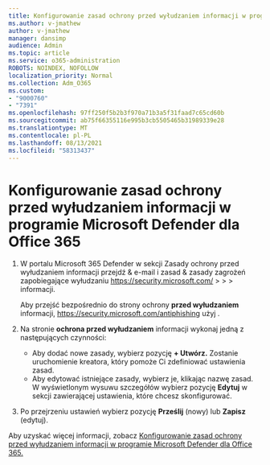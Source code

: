 ```yaml
---
title: Konfigurowanie zasad ochrony przed wyłudzaniem informacji w programie Microsoft Defender dla Office 365
ms.author: v-jmathew
author: v-jmathew
manager: dansimp
audience: Admin
ms.topic: article
ms.service: o365-administration
ROBOTS: NOINDEX, NOFOLLOW
localization_priority: Normal
ms.collection: Adm_O365
ms.custom:
- "9000760"
- "7391"
ms.openlocfilehash: 97ff250f5b2b3f970a71b3a5f31faad7c65cd60b
ms.sourcegitcommit: ab75f66355116e995b3cb5505465b31989339e28
ms.translationtype: MT
ms.contentlocale: pl-PL
ms.lasthandoff: 08/13/2021
ms.locfileid: "58313437"
---
```

# <a name="set-up-anti-phishing-policies-in-microsoft-defender-for-office-365"></a>Konfigurowanie zasad ochrony przed wyłudzaniem informacji w programie Microsoft Defender dla Office 365

1. W portalu Microsoft 365 Defender w sekcji Zasady ochrony przed wyłudzaniem informacji przejdź & e-mail i zasad & zasady zagrożeń zapobiegające wyłudzaniu <https://security.microsoft.com/>  \>  \>  \>  informacji. 

   Aby przejść bezpośrednio do strony ochrony **przed wyłudzaniem** informacji, <https://security.microsoft.com/antiphishing> użyj .

2. Na stronie **ochrona przed wyłudzaniem** informacji wykonaj jedną z następujących czynności:
   - Aby dodać nowe zasady, wybierz pozycję **+ Utwórz.** Zostanie uruchomienie kreatora, który pomoże Ci zdefiniować ustawienia zasad.
   - Aby edytować istniejące zasady, wybierz je, klikając nazwę zasad. W wyświetlonym wysuwu szczegółów wybierz pozycję **Edytuj** w sekcji zawierającej ustawienia, które chcesz skonfigurować.

3. Po przejrzeniu ustawień wybierz pozycję **Prześlij** (nowy) lub **Zapisz** (edytuj).

Aby uzyskać więcej informacji, zobacz [Konfigurowanie zasad ochrony przed wyłudzaniem informacji w programie Microsoft Defender dla Office 365.](https://docs.microsoft.com/microsoft-365/security/office-365-security/configure-mdo-anti-phishing-policies)
